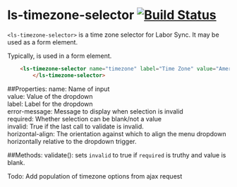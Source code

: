 # ls-timezone-selector [![Build Status](https://travis-ci.org/flytxt/ls-timezone-selector.svg?branch=master)](https://travis-ci.org/flytxt/ls-timezone-selector)
`<ls-timezone-selector>` is a time zone selector for Labor Sync. It may be used as a form element.  

Typically, <ls-timezone-selector> is used in a form element.  

```html
    <ls-timezone-selector name="timezone" label="Time Zone" value="America/New_York">  
    	</ls-timezone-selector>  
```

##Properties:
    name: Name of input  
    value: Value of the dropdown  
    label: Label for the dropdown  
    error-message: Message to display when selection is invalid  
    required: Whether selection can be blank/not a value  
    invalid: True if the last call to validate is invalid.  
    horizontal-align: The orientation against which to align the menu dropdown horizontally relative to the dropdown trigger.  

##Methods:
    validate(): sets `invalid` to true if `required` is truthy and value is blank.  

Todo: Add population of timezone options from ajax request  
